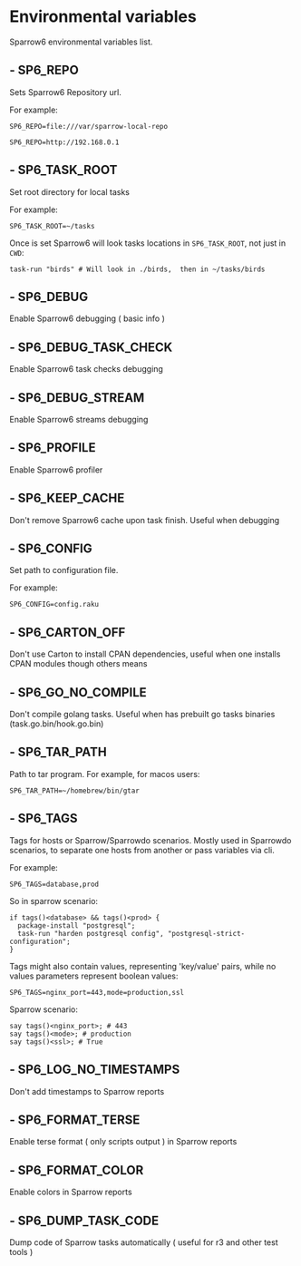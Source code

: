 # Environmental variables

Sparrow6 environmental variables list.

## - SP6_REPO

Sets Sparrow6 Repository url.

For example:

    SP6_REPO=file:///var/sparrow-local-repo

    SP6_REPO=http://192.168.0.1

## - SP6_TASK_ROOT

Set root directory for local tasks

For example:

    SP6_TASK_ROOT=~/tasks

Once is set Sparrow6 will look tasks locations in `SP6_TASK_ROOT`, not just in `CWD`:

    task-run "birds" # Will look in ./birds,  then in ~/tasks/birds

## - SP6_DEBUG

Enable Sparrow6 debugging ( basic info )

## - SP6_DEBUG_TASK_CHECK

Enable Sparrow6 task checks debugging

## - SP6_DEBUG_STREAM

Enable Sparrow6 streams debugging

## - SP6_PROFILE

Enable Sparrow6 profiler

## - SP6_KEEP_CACHE

Don't remove Sparrow6 cache upon task finish. Useful when  debugging

## - SP6_CONFIG

Set path to configuration file.

For example:

    SP6_CONFIG=config.raku

## - SP6_CARTON_OFF

Don't use Carton to install CPAN dependencies, useful when one
installs CPAN modules though others means

## - SP6_GO_NO_COMPILE

Don't compile golang tasks. Useful when has prebuilt go tasks binaries (task.go.bin/hook.go.bin)

## - SP6_TAR_PATH

Path to tar program. For example, for macos users:

    SP6_TAR_PATH=~/homebrew/bin/gtar

## - SP6_TAGS

Tags for hosts or Sparrow/Sparrowdo scenarios. Mostly used in Sparrowdo scenarios, to separate one hosts from another or pass variables via cli.

For example:

    SP6_TAGS=database,prod

So in sparrow scenario:

    if tags()<database> && tags()<prod> {
      package-install "postgresql";
      task-run "harden postgresql config", "postgresql-strict-configuration";
    }

Tags might also contain values, representing 'key/value' pairs, while no values parameters represent boolean values:

    SP6_TAGS=nginx_port=443,mode=production,ssl

Sparrow scenario:

    say tags()<nginx_port>; # 443
    say tags()<mode>; # production
    say tags()<ssl>; # True


## - SP6_LOG_NO_TIMESTAMPS

Don't add timestamps to Sparrow reports

## - SP6_FORMAT_TERSE

Enable terse format ( only scripts output ) in Sparrow reports

## - SP6_FORMAT_COLOR

Enable colors in Sparrow reports

## - SP6_DUMP_TASK_CODE

Dump code of Sparrow tasks automatically  ( useful for r3 and other test tools )

